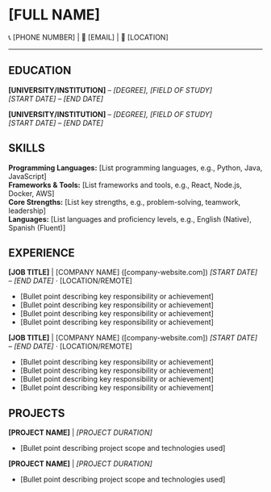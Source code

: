# [FULL NAME]

📞 [PHONE NUMBER] | 📧 [EMAIL] | 📍 [LOCATION]

---

## EDUCATION

**[UNIVERSITY/INSTITUTION]** – *[DEGREE], [FIELD OF STUDY]*  
*[START DATE] – [END DATE]*

**[UNIVERSITY/INSTITUTION]** – *[DEGREE], [FIELD OF STUDY]*  
*[START DATE] – [END DATE]*

## SKILLS

**Programming Languages:** [List programming languages, e.g., Python, Java, JavaScript]  
**Frameworks & Tools:** [List frameworks and tools, e.g., React, Node.js, Docker, AWS]  
**Core Strengths:** [List key strengths, e.g., problem-solving, teamwork, leadership]  
**Languages:** [List languages and proficiency levels, e.g., English (Native), Spanish (Fluent)]

## EXPERIENCE

**[JOB TITLE]** | [COMPANY NAME] ([company-website.com])  *[START DATE] – [END DATE]* · [LOCATION/REMOTE]

- [Bullet point describing key responsibility or achievement]
- [Bullet point describing key responsibility or achievement]
- [Bullet point describing key responsibility or achievement]
- [Bullet point describing key responsibility or achievement]

**[JOB TITLE]** | [COMPANY NAME] ([company-website.com])  *[START DATE] – [END DATE]* · [LOCATION/REMOTE]

- [Bullet point describing key responsibility or achievement]
- [Bullet point describing key responsibility or achievement]
- [Bullet point describing key responsibility or achievement]
- [Bullet point describing key responsibility or achievement]

## PROJECTS

**[PROJECT NAME]** | *[PROJECT DURATION]*

- [Bullet point describing project scope and technologies used]

**[PROJECT NAME]** | *[PROJECT DURATION]*

- [Bullet point describing project scope and technologies used]
